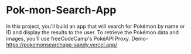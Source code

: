 # Pok-mon-Search-App
In this project, you'll build an app that will search for Pokémon by name or ID and display the results to the user. To retrieve the Pokémon data and images, you'll use freeCodeCamp's PokéAPI Proxy.
Demo- https://pokemonsearchapp-sandy.vercel.app/
